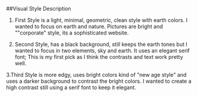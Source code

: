 ##Visual Style Description1. First Style is a light, minimal, geometric, clean style with earth colors. I wanted to focus on earth and nature. Pictures are bright and ""corporate" style, its a sophisticated website. 2. Second Style, has a black background, still keeps the earth tones but I wanted to focus in two elements, sky and earth. It uses an elegant serif font; This is my first pick as I think the contrasts and text work pretty well. 3.Third Style is more edgy, uses bright colors kind of "new age style" and uses a darker background to contrast the bright colors. I wanted to create a high contrast still using a serif font to keep it elegant. 
